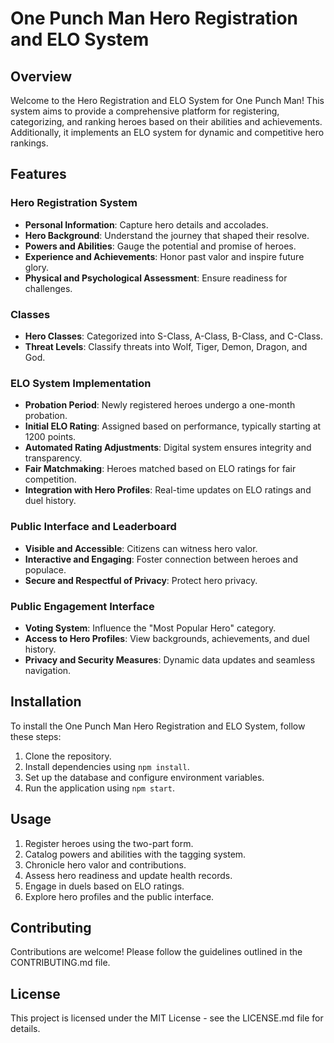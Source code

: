 # One Punch Man Hero Registration and ELO System

## Overview

Welcome to the Hero Registration and ELO System for One Punch Man! This system aims to provide a comprehensive platform for registering, categorizing, and ranking heroes based on their abilities and achievements. Additionally, it implements an ELO system for dynamic and competitive hero rankings.

## Features

### Hero Registration System

- **Personal Information**: Capture hero details and accolades.
- **Hero Background**: Understand the journey that shaped their resolve.
- **Powers and Abilities**: Gauge the potential and promise of heroes.
- **Experience and Achievements**: Honor past valor and inspire future glory.
- **Physical and Psychological Assessment**: Ensure readiness for challenges.

### Classes

- **Hero Classes**: Categorized into S-Class, A-Class, B-Class, and C-Class.
- **Threat Levels**: Classify threats into Wolf, Tiger, Demon, Dragon, and God.

### ELO System Implementation

- **Probation Period**: Newly registered heroes undergo a one-month probation.
- **Initial ELO Rating**: Assigned based on performance, typically starting at 1200 points.
- **Automated Rating Adjustments**: Digital system ensures integrity and transparency.
- **Fair Matchmaking**: Heroes matched based on ELO ratings for fair competition.
- **Integration with Hero Profiles**: Real-time updates on ELO ratings and duel history.

### Public Interface and Leaderboard

- **Visible and Accessible**: Citizens can witness hero valor.
- **Interactive and Engaging**: Foster connection between heroes and populace.
- **Secure and Respectful of Privacy**: Protect hero privacy.

### Public Engagement Interface

- **Voting System**: Influence the "Most Popular Hero" category.
- **Access to Hero Profiles**: View backgrounds, achievements, and duel history.
- **Privacy and Security Measures**: Dynamic data updates and seamless navigation.

## Installation

To install the One Punch Man Hero Registration and ELO System, follow these steps:

1. Clone the repository.
2. Install dependencies using `npm install`.
3. Set up the database and configure environment variables.
4. Run the application using `npm start`.

## Usage

1. Register heroes using the two-part form.
2. Catalog powers and abilities with the tagging system.
3. Chronicle hero valor and contributions.
4. Assess hero readiness and update health records.
5. Engage in duels based on ELO ratings.
6. Explore hero profiles and the public interface.

## Contributing

Contributions are welcome! Please follow the guidelines outlined in the CONTRIBUTING.md file.

## License

This project is licensed under the MIT License - see the LICENSE.md file for details.
